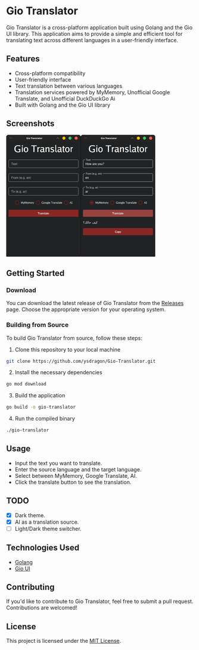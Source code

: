 # Gio Translator

Gio Translator is a cross-platform application built using Golang and the Gio UI library. This application aims to provide a simple and efficient tool for translating text across different languages in a user-friendly interface.

## Features

- Cross-platform compatibility
- User-friendly interface
- Text translation between various languages
- Translation services powered by MyMemory, Unofficial Google Translate, and Unofficial DuckDuckGo Ai
- Built with Golang and the Gio UI library

## Screenshots



<img src="screenshots/screenshot1.png" width="200"><img src="screenshots/screenshot2.png" width="200">


## Getting Started

### Download

You can download the latest release of Gio Translator from the [Releases](https://github.com/ysdragon/Gio-Translator/releases) page. Choose the appropriate version for your operating system.

### Building from Source

To build Gio Translator from source, follow these steps:

1. Clone this repository to your local machine
```bash
git clone https://github.com/ysdragon/Gio-Translator.git
```
2. Install the necessary dependencies
```bash
go mod download
```
3. Build the application
```bash
go build -o gio-translator
```
4. Run the compiled binary
```bash
./gio-translator
```

## Usage

- Input the text you want to translate.
- Enter the source language and the target language.
- Select between MyMemory, Google Translate, AI.
- Click the translate button to see the translation.

## TODO

* [x]  Dark theme.
* [x]  AI as a translation source.
* [ ]  Light/Dark theme switcher.

## Technologies Used

- [Golang](https://go.dev/)
- [Gio UI](https://gioui.org/)

## Contributing

If you'd like to contribute to Gio Translator, feel free to submit a pull request. Contributions are welcomed!

## License

This project is licensed under the [MIT License](LICENSE).
